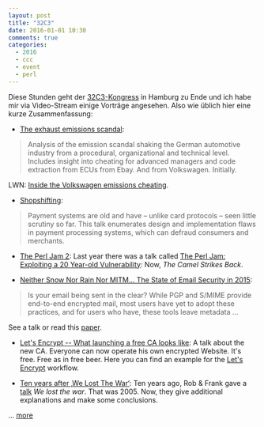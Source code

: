 ```yaml
---
layout: post
title: "32C3"
date: 2016-01-01 10:30
comments: true
categories:
  - 2016
  - ccc
  - event
  - perl
---
```

Diese Stunden geht der [32C3-Kongress][32c3] in Hamburg zu Ende und ich
habe mir via Video-Stream einige Vorträge angesehen. Also wie üblich
hier eine kurze Zusammenfassung:

* [The exhaust emissions scandal][dieselgate]:
> Analysis of the emission scandal shaking the German automotive
> industry from a procedural, organizational and technical level.
> Includes insight into cheating for advanced managers and code
> extraction from ECUs from Ebay. And from Volkswagen. Initially.

  LWN: [Inside the Volkswagen emissions cheating][lwn].

* [Shopshifting][shopshifting]:
> Payment systems are old and have – unlike card protocols – seen
> little scrutiny so far. This talk enumerates design and
> implementation flaws in payment processing systems, which can
> defraud consumers and merchants.

* [The Perl Jam 2][perl2]:
  Last year there was a talk called [The Perl Jam: Exploiting a 20
  Year-old Vulnerability][perl1]: Now, _The Camel Strikes Back_.

* [Neither Snow Nor Rain Nor MITM… The State of Email Security in 2015][email]:
> Is your email being sent in the clear? While PGP and S/MIME provide
> end-to-end encrypted mail, most users have yet to adopt these
> practices, and for users who have, these tools leave metadata ...

  See a talk or read this [paper][paper].

* [Let's Encrypt -- What launching a free CA looks like][letsencrypt]:
  A talk about the new CA. Everyone can now operate his own encrypted
  Website. It's free. Free as in free beer. Here you can find an
  example for the [Let's Encrypt][myacme] workflow.

* [Ten years after ‚We Lost The War‘][lostthewar2]:
  Ten years ago, Rob & Frank gave a [talk][wltw] _We lost the war_.
  That was 2005. Now, they give additional explanations and make some
  conclusions.

... [more][more]

[lwn]: https://lwn.net/SubscriberLink/670488/4350e3873e2fa15c/
[paper]: https://zakird.com/papers/mail.pdf
[more]: https://media.ccc.de/b/congress/2015
[wltw]: https://media.ccc.de/v/22C3-920-en-we_lost_the_war
[lostthewar2]: https://media.ccc.de/v/32c3-7501-ten_years_after_we_lost_the_war
[letsencrypt]: https://media.ccc.de/v/32c3-7528-let_s_encrypt_--_what_launching_a_free_ca_looks_like
[email]: https://media.ccc.de/v/32c3-7255-neither_snow_nor_rain_nor_mitm_the_state_of_email_security_in_2015
[dieselgate]: https://media.ccc.de/v/32c3-7331-the_exhaust_emissions_scandal_dieselgate
[shopshifting]: https://media.ccc.de/v/32c3-7368-shopshifting
[perl1]: /blog/2015/01/03/31c3/
[perl2]: https://media.ccc.de/v/32c3-7130-the_perl_jam_2
[32c3]: https://events.ccc.de/congress/2015/wiki/Main_Page
[myacme]: https://gist.github.com/manuel-io/5a57432ee7860526ded7
